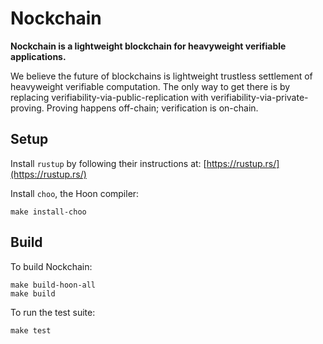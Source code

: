 # Nockchain

**Nockchain is a lightweight blockchain for heavyweight verifiable applications.**


We believe the future of blockchains is lightweight trustless settlement of heavyweight verifiable computation. The only way to get there is by replacing verifiability-via-public-replication with verifiability-via-private-proving. Proving happens off-chain; verification is on-chain.


## Setup

Install `rustup` by following their instructions at: [https://rustup.rs/](https://rustup.rs/)

Install `choo`, the Hoon compiler:

```
make install-choo
```


## Build

To build Nockchain:

```
make build-hoon-all
make build
```

To run the test suite:

```
make test
```



